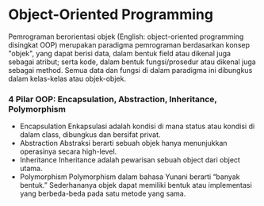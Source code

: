 # Object-Oriented Programming
Pemrograman berorientasi objek (English: object-oriented programming disingkat OOP) merupakan paradigma pemrograman berdasarkan konsep "objek", yang dapat berisi data, dalam bentuk field atau dikenal juga sebagai atribut; serta kode, dalam bentuk fungsi/prosedur atau dikenal juga sebagai method. Semua data dan fungsi di dalam paradigma ini dibungkus dalam kelas-kelas atau objek-objek.


### 4 Pilar OOP: Encapsulation, Abstraction, Inheritance, Polymorphism
- Encapsulation
Enkapsulasi adalah kondisi di mana status atau kondisi di dalam class, dibungkus dan bersifat privat.
- Abstraction
Abstraksi berarti sebuah objek hanya menunjukkan operasinya secara high-level.
- Inheritance
Inheritance adalah pewarisan sebuah object dari object utama.
- Polymorphism
Polymorphism dalam bahasa Yunani berarti “banyak bentuk.” Sederhananya objek dapat memiliki bentuk atau implementasi yang berbeda-beda pada satu metode yang sama.